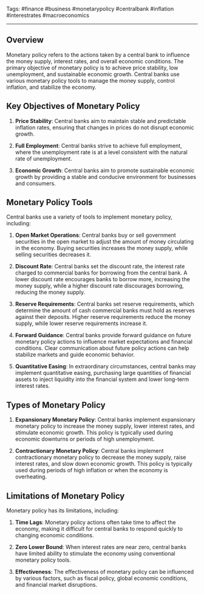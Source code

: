 Tags: #finance #business #monetarypolicy #centralbank #inflation #interestrates #macroeconomics

---

## Overview

Monetary policy refers to the actions taken by a central bank to influence the money supply, interest rates, and overall economic conditions. The primary objective of monetary policy is to achieve price stability, low unemployment, and sustainable economic growth. Central banks use various monetary policy tools to manage the money supply, control inflation, and stabilize the economy.

## Key Objectives of Monetary Policy

1.  **Price Stability**: Central banks aim to maintain stable and predictable inflation rates, ensuring that changes in prices do not disrupt economic growth.
    
2.  **Full Employment**: Central banks strive to achieve full employment, where the unemployment rate is at a level consistent with the natural rate of unemployment.
    
3.  **Economic Growth**: Central banks aim to promote sustainable economic growth by providing a stable and conducive environment for businesses and consumers.
    

## Monetary Policy Tools

Central banks use a variety of tools to implement monetary policy, including:

1.  **Open Market Operations**: Central banks buy or sell government securities in the open market to adjust the amount of money circulating in the economy. Buying securities increases the money supply, while selling securities decreases it.
    
2.  **Discount Rate**: Central banks set the discount rate, the interest rate charged to commercial banks for borrowing from the central bank. A lower discount rate encourages banks to borrow more, increasing the money supply, while a higher discount rate discourages borrowing, reducing the money supply.
    
3.  **Reserve Requirements**: Central banks set reserve requirements, which determine the amount of cash commercial banks must hold as reserves against their deposits. Higher reserve requirements reduce the money supply, while lower reserve requirements increase it.
    
4.  **Forward Guidance**: Central banks provide forward guidance on future monetary policy actions to influence market expectations and financial conditions. Clear communication about future policy actions can help stabilize markets and guide economic behavior.
    
5.  **Quantitative Easing**: In extraordinary circumstances, central banks may implement quantitative easing, purchasing large quantities of financial assets to inject liquidity into the financial system and lower long-term interest rates.
    

## Types of Monetary Policy

1.  **Expansionary Monetary Policy**: Central banks implement expansionary monetary policy to increase the money supply, lower interest rates, and stimulate economic growth. This policy is typically used during economic downturns or periods of high unemployment.
    
2.  **Contractionary Monetary Policy**: Central banks implement contractionary monetary policy to decrease the money supply, raise interest rates, and slow down economic growth. This policy is typically used during periods of high inflation or when the economy is overheating.
    

## Limitations of Monetary Policy

Monetary policy has its limitations, including:

1.  **Time Lags**: Monetary policy actions often take time to affect the economy, making it difficult for central banks to respond quickly to changing economic conditions.
    
2.  **Zero Lower Bound**: When interest rates are near zero, central banks have limited ability to stimulate the economy using conventional monetary policy tools.
    
3.  **Effectiveness**: The effectiveness of monetary policy can be influenced by various factors, such as fiscal policy, global economic conditions, and financial market disruptions.